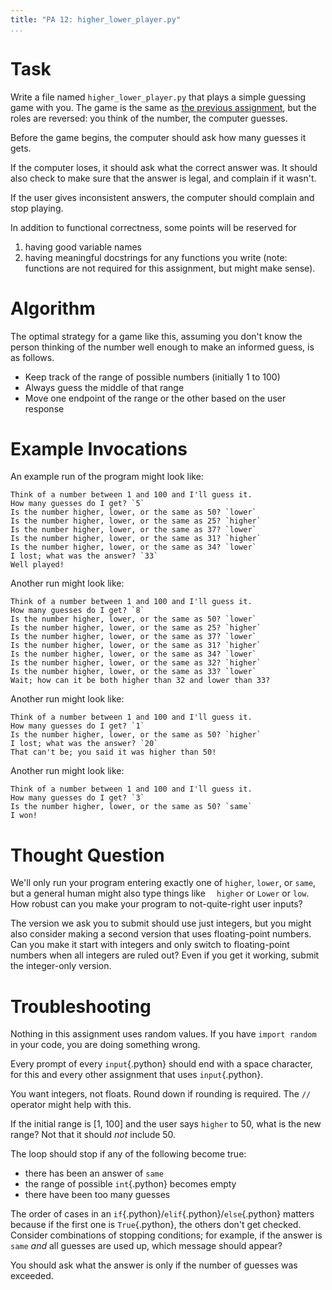 ```yaml
---
title: "PA 12: higher_lower_player.py"
...
```


# Task

Write a file named `higher_lower_player.py` that plays a simple guessing game with you.
The game is the same as [the previous assignment](pa11-higher-lower.html),
but the roles are reversed: you think of the number, the computer guesses.

Before the game begins, the computer should ask how many guesses it gets.

If the computer loses, it should ask what the correct answer was.
It should also check to make sure that the answer is legal, and complain if it wasn't.

If the user gives inconsistent answers, the computer should complain and stop playing.

In addition to functional correctness, some points will be reserved for

1.  having good variable names
1.  having meaningful docstrings for any functions you write (note: functions are not required for this assignment, but might make sense).

# Algorithm

The optimal strategy for a game like this, assuming you don't know the person thinking of the number well enough to make an informed guess, is as follows.

-   Keep track of the range of possible numbers (initially 1 to 100)
-   Always guess the middle of that range
-   Move one endpoint of the range or the other based on the user response

# Example Invocations

An example run of the program might look like:

````
Think of a number between 1 and 100 and I'll guess it.
How many guesses do I get? `5`
Is the number higher, lower, or the same as 50? `lower`
Is the number higher, lower, or the same as 25? `higher`
Is the number higher, lower, or the same as 37? `lower`
Is the number higher, lower, or the same as 31? `higher`
Is the number higher, lower, or the same as 34? `lower`
I lost; what was the answer? `33`
Well played!
````

Another run might look like:

````
Think of a number between 1 and 100 and I'll guess it.
How many guesses do I get? `8`
Is the number higher, lower, or the same as 50? `lower`
Is the number higher, lower, or the same as 25? `higher`
Is the number higher, lower, or the same as 37? `lower`
Is the number higher, lower, or the same as 31? `higher`
Is the number higher, lower, or the same as 34? `lower`
Is the number higher, lower, or the same as 32? `higher`
Is the number higher, lower, or the same as 33? `lower`
Wait; how can it be both higher than 32 and lower than 33?
````

Another run might look like:

````
Think of a number between 1 and 100 and I'll guess it.
How many guesses do I get? `1`
Is the number higher, lower, or the same as 50? `higher`
I lost; what was the answer? `20`
That can't be; you said it was higher than 50!
````


Another run might look like:

````
Think of a number between 1 and 100 and I'll guess it.
How many guesses do I get? `3`
Is the number higher, lower, or the same as 50? `same`
I won!
````


# Thought Question

We'll only run your program entering exactly one of `higher`, `lower`, or `same`, but a general human might also type things like `  higher` or `Lower` or `low`.
How robust can you make your program to not-quite-right user inputs?

The version we ask you to submit should use just integers, but you might also consider making a second version that uses floating-point numbers.
Can you make it start with integers and only switch to floating-point numbers when all integers are ruled out?
Even if you get it working, submit the integer-only version.

# Troubleshooting

Nothing in this assignment uses random values.  If you have `import random` in your code, you are doing something wrong.

Every prompt of every `input`{.python} should end with a space character, for this and every other assignment that uses `input`{.python}. 

You want integers, not floats.  Round down if rounding is required.  The `//` operator might help with this.

If the initial range is \[1, 100\] and the user says `higher` to 50, what is the new range?
Not that it should *not* include 50.

The loop should stop if any of the following become true:

-   there has been an answer of `same`
-   the range of possible `int`{.python} becomes empty
-   there have been too many guesses

The order of cases in an `if`{.python}/`elif`{.python}/`else`{.python} matters because if the first one is `True`{.python}, the others don't get checked.
Consider combinations of stopping conditions;
for example, if the answer is `same` *and* all guesses are used up, which message should appear?

You should ask what the answer is only if the number of guesses was exceeded.


